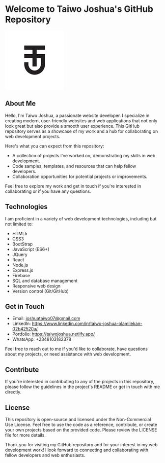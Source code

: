 # Welcome to Taiwo Joshua's GitHub Repository

![Header Image](./public/logo192.png)

## About Me

Hello, I'm Taiwo Joshua, a passionate website developer. I specialize in creating modern, user-friendly websites and web applications that not only look great but also provide a smooth user experience. This GitHub repository serves as a showcase of my work and a hub for collaborating on web development projects.

Here's what you can expect from this repository:

- A collection of projects I've worked on, demonstrating my skills in web development.
- Code samples, templates, and resources that can help fellow developers.
- Collaboration opportunities for potential projects or improvements.

Feel free to explore my work and get in touch if you're interested in collaborating or if you have any questions.


## Technologies

I am proficient in a variety of web development technologies, including but not limited to:

- HTML5
- CSS3
- BootStrap
- JavaScript (ES6+)
- JQuery
- React
- Node.js
- Express.js
- Firebase
- SQL and database management
- Responsive web design
- Version control (Git/GitHub)

## Get in Touch

- Email: joshuataiwo07@gmail.com
- LinkedIn: https://www.linkedin.com/in/taiwo-joshua-olamilekan-02b42520a/
- Portfolio: https://taiwojoshua.netlify.app/
- WhatsApp: +2348103182378

Feel free to reach out to me if you'd like to collaborate, have questions about my projects, or need assistance with web development.

## Contribute

If you're interested in contributing to any of the projects in this repository, please follow the guidelines in the project's README or get in touch with me directly.

## License

This repository is open-source and licensed under the Non-Commercial Use License. Feel free to use the code as a reference, contribute, or create your own projects based on the provided code. Please review the LICENSE file for more details.

Thank you for visiting my GitHub repository and for your interest in my web development work! I look forward to connecting and collaborating with fellow developers and web enthusiasts.
